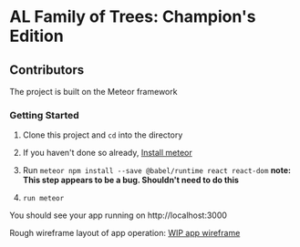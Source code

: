 # AL Family of Trees: Champion's Edition

## Contributors

The project is built on the Meteor framework

### Getting Started

1. Clone this project and `cd` into the directory

2. If you haven't done so already,
[Install meteor](https://www.meteor.com/developers/install)

3. Run `meteor npm install --save @babel/runtime react react-dom`
**note: This step appears to be a bug. Shouldn't need to do this**

4. `run meteor`

You should see your app running on http://localhost:3000

Rough wireframe layout of app operation: [WIP app wireframe](Screens.jpg)
